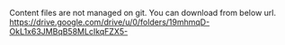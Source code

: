 Content files are not managed on git.
You can download from below url.
https://drive.google.com/drive/u/0/folders/19mhmqD-OkL1x63JMBqB58MLcIkqFZX5-
